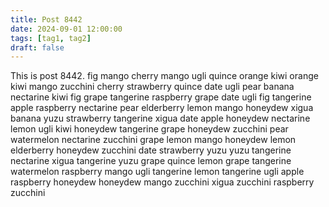 ```yaml
---
title: Post 8442
date: 2024-09-01 12:00:00
tags: [tag1, tag2]
draft: false
---
```

This is post 8442.
fig
mango
cherry
mango
ugli
quince
orange
kiwi
orange
kiwi
mango
zucchini
cherry
strawberry
quince
date
ugli
pear
banana
nectarine
kiwi
fig
grape
tangerine
raspberry
grape
date
ugli
fig
tangerine
apple
raspberry
nectarine
pear
elderberry
lemon
mango
honeydew
xigua
banana
yuzu
strawberry
tangerine
xigua
date
apple
honeydew
nectarine
lemon
ugli
kiwi
honeydew
tangerine
grape
honeydew
zucchini
pear
watermelon
nectarine
zucchini
grape
lemon
mango
honeydew
lemon
elderberry
honeydew
zucchini
date
strawberry
yuzu
yuzu
tangerine
nectarine
xigua
tangerine
yuzu
grape
quince
lemon
grape
tangerine
watermelon
raspberry
mango
ugli
tangerine
lemon
tangerine
ugli
apple
raspberry
honeydew
honeydew
mango
zucchini
xigua
zucchini
raspberry
zucchini
